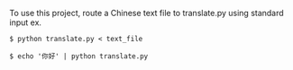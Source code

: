 To use this project, route a Chinese text file to translate.py using standard input ex.

```
$ python translate.py < text_file

$ echo '你好' | python translate.py
```
